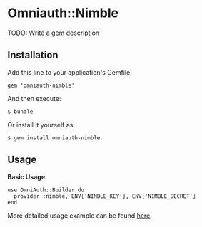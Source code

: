 # Omniauth::Nimble

TODO: Write a gem description

## Installation

Add this line to your application's Gemfile:

    gem 'omniauth-nimble'

And then execute:

    $ bundle

Or install it yourself as:

    $ gem install omniauth-nimble

## Usage

**Basic Usage**

    use OmniAuth::Builder do
      provider :nimble, ENV['NIMBLE_KEY'], ENV['NIMBLE_SECRET']
    end
    
More detailed usage example can be found [here](https://github.com/nimblecrm/ruby-example/tree/master/Sample%201).
